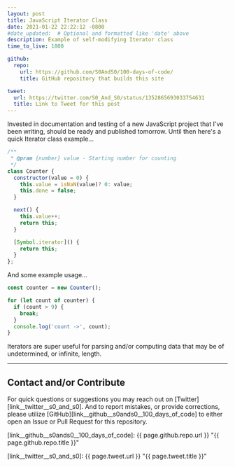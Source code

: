 ```yaml
---
layout: post
title: JavaScript Iterator Class
date: 2021-01-22 22:22:12 -0800
#date_updated:  # Optional and formatted like 'date' above
description: Example of self-modifying Iterator class
time_to_live: 1800

github:
  repo:
    url: https://github.com/S0AndS0/100-days-of-code/
    title: GitHub repository that builds this site

tweet:
  url: https://twitter.com/S0_And_S0/status/1352865693033754631
  title: Link to Tweet for this post
---
```




Invested in documentation and testing of a new JavaScript project that I've been writing, should be ready and published tomorrow. Until then here's a quick Iterator class example...


```javascript
/**
 * @pram {number} value - Starting number for counting
 */
class Counter {
  constructor(value = 0) {
    this.value = isNaN(value)? 0: value;
    this.done = false;
  }

  next() {
    this.value++;
    return this;
  }

  [Symbol.iterator]() {
    return this;
  }
};
```


And some example usage...


```javascript
const counter = new Counter();

for (let count of counter) {
  if (count > 9) {
    break;
  }
  console.log('count ->', count);
}
```


Iterators are super useful for parsing and/or computing data that may be of undetermined, or infinite, length.


______


## Contact and/or Contribute
[heading__contact_andor_contribute]: #contact-andor-contribute


For quick questions or suggestions you may reach out on [Twitter][link__twitter__s0_and_s0]. And to report mistakes, or provide corrections, please utilize [GitHub][link__github__s0ands0__100_days_of_code] to either open an Issue or Pull Request for this repository.



[link__github__s0ands0__100_days_of_code]: {{ page.github.repo.url }} "{{ page.github.repo.title }}"

[link__twitter__s0_and_s0]: {{ page.tweet.url }} "{{ page.tweet.title }}"

